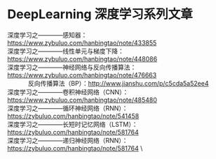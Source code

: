 # DeepLearning  深度学习系列文章

深度学习之————感知器：https://www.zybuluo.com/hanbingtao/note/433855 \
深度学习之————线性单元与梯度下降：https://www.zybuluo.com/hanbingtao/note/448086 \
深度学习之————神经网络与反向传播算法：https://www.zybuluo.com/hanbingtao/note/476663 \
                  反向传播算法（BP）：http://www.jianshu.com/p/c5cda5a52ee4 \
深度学习之————卷积神经网络（CNN）：https://www.zybuluo.com/hanbingtao/note/485480 \
深度学习之————循环神经网络（RNN）：https://zybuluo.com/hanbingtao/note/541458 \
深度学习之————长短时记忆网络（LSTM）：https://zybuluo.com/hanbingtao/note/581764 \
深度学习之————递归神经网络（RNN）：https://zybuluo.com/hanbingtao/note/581764 \
